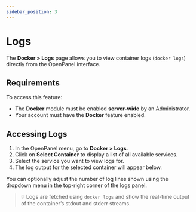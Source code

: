 ```yaml
---
sidebar_position: 3
---
```


# Logs

The **Docker > Logs** page allows you to view container logs (`docker logs`) directly from the OpenPanel interface.

## Requirements

To access this feature:

- The **Docker** module must be enabled **server-wide** by an Administrator.
- Your account must have the **Docker** feature enabled.

## Accessing Logs

1. In the OpenPanel menu, go to **Docker > Logs**.
2. Click on **Select Container** to display a list of all available services.
3. Select the service you want to view logs for.
4. The log output for the selected container will appear below.

You can optionally adjust the number of log lines shown using the dropdown menu in the top-right corner of the logs panel.

> 💡 Logs are fetched using `docker logs` and show the real-time output of the container’s stdout and stderr streams.
